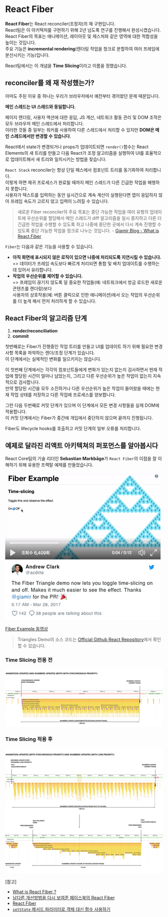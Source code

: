 # React Fiber

**React Fiber**는 React reconciler(조정자)의 재 구현입니다.  
React팀은 이 아키텍처를 구현하기 위해 2년 넘도록 연구를 진행해서 완성시켰습니다.  
React Fiber의 목표는 애니메이션, 레이아웃 및 제스처와 같은 영역에 대한 적합성을 높이는 것입니다.  
주요 기능은 **incremental rendering**(렌더링 작업을 청크로 분할하여 여러 프레임에 분산시키는 기능)입니다.  

React팀에서는 이 개념을 **Time Slicing**이라고 이름을 정했습니다.  

## reconciler를 왜 재 작성했는가?

아마도 주된 이유 중 하나는 우리가 브라우저에서 예전부터 겪어왔던 문제 때문입니다.  

**메인 스레드는 UI 스레드와 동일합니다.**  

페이지 렌더링, 사용자 액션에 대한 응답, JS 계산, 네트워크 활동 관리 및 DOM 조작은 모두 브라우저 메인 스레드에서 처리합니다.  
이러한 것들 중 일부는 워커를 사용하여 다른 스레드에서 처리할 수 있지만 **DOM은 메인 스레드에서만 변경할 수 있습니다**.  

React에서 state가 변경되거나 props가 업데이트되면 `render()`함수는 React Elements의 새 트리를 만들고 다음 React가 조정 알고리즘을 실행하여 UI를 효율적으로 업데이트해서 새 트리와 일치시키는 방법을 찾습니다.  

`React Stack` reconciler는 항상 단일 패스에서 컴포넌트 트리를 동기화하여 처리합니다.  
이렇게 하면 재귀 프로세스가 완료될 때까지 메인 스레드가 다른 긴급한 작업을 해행하지 못합니다.  
사용자가 텍스트를 입력하는 동안 실시간으로 계속 계산이 실행된다면 앱이 응답하지 않아 프레임 속도가 고르지 않고 입력이 느려질 수 있습니다.  

> 새로운 Fiber reconciler의 주요 목표는 중단 가능한 작업을 여러 유형의 업데이트에 우선순위를 할당해서 메인 스레드가 diff 알고리즘을 일시 중지하고 다른 더 긴급한 작업을 수행할 수 있도록 하고 나중에 중단한 곳에서 다시 계속 진행할 수 있도록 중단 가능한 작업을 청크로 나누는 것입니다. - [Giamir Blog - What is React Fiber](https://giamir.com/what-is-react-fiber)  

`Fiber`는 다음과 같은 기능을 사용할 수 있습니다.  

- **아직 화면에 표시되지 않은 로직이 있으면 나중에 처리되도록 지연시킬 수 있습니다.**  
  => 데이터가 프레임 속도보다 빠르게 처리되면 통합 및 배치 업데이트를 수행하는 데 있어서 유리합니다. 
- **작업의 우선순위를 제어할 수 있습니다.**  
  => 프레임이 끊기지 않도록 덜 중요한 작업들(예: 네트워크에서 방금 로드한 새로운 콘텐츠를 렌더링)보다  
  사용자의 상호작용(예: 버튼 클릭으로 인한 애니메이션)에서 오는 작업의 우선순위를 더 높게 해서 먼저 처리하게 할 수 있습니다.  

## React Fiber의 알고리즘 단계

1. **render/reconciliation**
2. **commit**

첫번째로는 Fiber가 진행중인 작업 트리를 만들고 UI를 업데이트 하기 위해 필요한 변경 사항 목록을 파악하는 렌더/조정 단계가 있습니다.  
이 단계에서는 실제적인 변화를 일으키지는 않습니다.  

이 첫번째 단계에서는 각각의 컴포넌트들에게 변화가 있는지 없는지 검사하면서 현재 작업에 할당된 시간이 얼마나 남았는지, 그리고 다른 우선순위가 높은 작업이 없는지 지속적으로 검사합니다.  
만약 할당된 시간을 모두 소진하거나 다른 우선순위가 높은 작업이 들어왔을 때에는 현재 작업 상태를 저장하고 다른 작업에 프로세스를 양보합니다.  

그런 다음 두번째로 커밋 단계가 있으며 이 단계에서 모든 변경 사항들을 실제 DOM에 적용합니다.  
이 커밋 단계에서는 Fiber가 중간에 개입에서 중단하지 않으며 끝까지 진행됩니다. 

Fiber도 lifecycle hooks를 호출하고 커밋 단계의 일부 오류를 처리합니다.  

## 예제로 달라진 리액트 아키텍쳐의 퍼포먼스를 알아봅시다  

React Core팀의 기술 리더인 **Sebastian Markbåge**가 `React Fiber`의 이점을 잘 이해하기 위해 유용한 프랙탈 예제를 만들었습니다.  

![ReactFiberExample](./resource/react_fiber_example.png)  

[Fiber Example 동영상](https://twitter.com/twitter/statuses/846456239693344769)  

> Triangles Demo의 소스 코드는 [Official Github React Repository](https://github.com/facebook/react/blob/master/fixtures/fiber-triangle/index.html)에서 확인할 수 있습니다.  

### Time Slicing 전용 전
![타임슬라이스 미적용](./resource/triangles-demo-without-time-slicing.png)  

### Time Slicing 적용 후
![타임슬라이스 적용](./resource/triangles-demo-with-time-slicing.png)  

[참고]  
- [What is React Fiber ?](https://giamir.com/what-is-react-fiber)
- [남다른 개선방법을 다시 보여준 페이스북의 React Fiber](https://medium.com/@codesquad_yoda/%EB%82%A8%EB%8B%A4%EB%A5%B8-%EA%B0%9C%EC%84%A0%EB%B0%A9%EB%B2%95%EC%9D%84-%EB%8B%A4%EC%8B%9C-%EB%B3%B4%EC%97%AC%EC%A4%80-%ED%8E%98%EC%9D%B4%EC%8A%A4%EB%B6%81%EC%9D%98-react-fiber-80b7ca5bd9bb)
- [React Fiber](https://tech.wanted.co.kr/frontend/2018/01/07/react-fiber.html)
- [`setState` 메서드 파라미터로 객체 대신 함수 사용하기](https://www.vobour.com/-setstate-%EB%A9%94%EC%8F%98%EB%93%9C-%ED%8C%8C%EB%9D%BC%EB%AF%B8%ED%84%B0%EB%A1%9C-%EA%B0%9D%EC%B2%B4-%EB%8C%80%EC%8B%A0-%ED%95%A8%EC%88%98-%EC%82%AC%EC%9A%A9%ED%95%98%EA%B8%B0-using)
